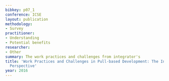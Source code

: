 ```yaml
---
bibkey: p07_1
conference: ICSE
layout: publication
methodology:
- Survey
practitioner:
- Understanding
- Potential benefits
researcher:
- Other
summary: The work practices and challenges from integrator's
title: 'Work Practices and Challenges in Pull-based Development: The Integrator''s
  Perspective'
year: 2016
---
```

